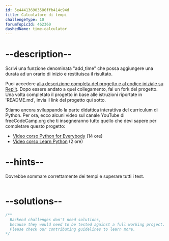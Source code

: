 ```yaml
---
id: 5e444136903586ffb414c94d
title: Calcolatore di tempi
challengeType: 10
forumTopicId: 462360
dashedName: time-calculator
---
```


# --description--

Scrivi una funzione denominata "add_time" che possa aggiungere una durata ad un orario di inizio e restituisca il risultato.

Puoi accedere [alla descrizione completa del progetto e al codice iniziale su Replit](https://replit.com/github/freeCodeCamp/boilerplate-time-calculator). Dopo essere andato a quel collegamento, fai un fork del progetto. Una volta completato il progetto in base alle istruzioni riportate in 'README.md', invia il link del progetto qui sotto.

Stiamo ancora sviluppando la parte didattica interattiva del curriculum di Python. Per ora, ecco alcuni video sul canale YouTube di freeCodeCamp.org che ti insegneranno tutto quello che devi sapere per completare questo progetto:

<ul>
  <li>
    <a href='https://www.freecodecamp.org/news/python-for-everybody/'>Video corso Python for Everybody</a> (14 ore)
  </li>
  <li>
    <a href='https://www.freecodecamp.org/news/learn-python-basics-in-depth-video-course/'>Video corso Learn Python</a> (2 ore)
  </li>
</ul>

# --hints--

Dovrebbe sommare correttamente dei tempi e superare tutti i test.

```js

```

# --solutions--

```js
/**
  Backend challenges don't need solutions,
  because they would need to be tested against a full working project.
  Please check our contributing guidelines to learn more.
*/
```
